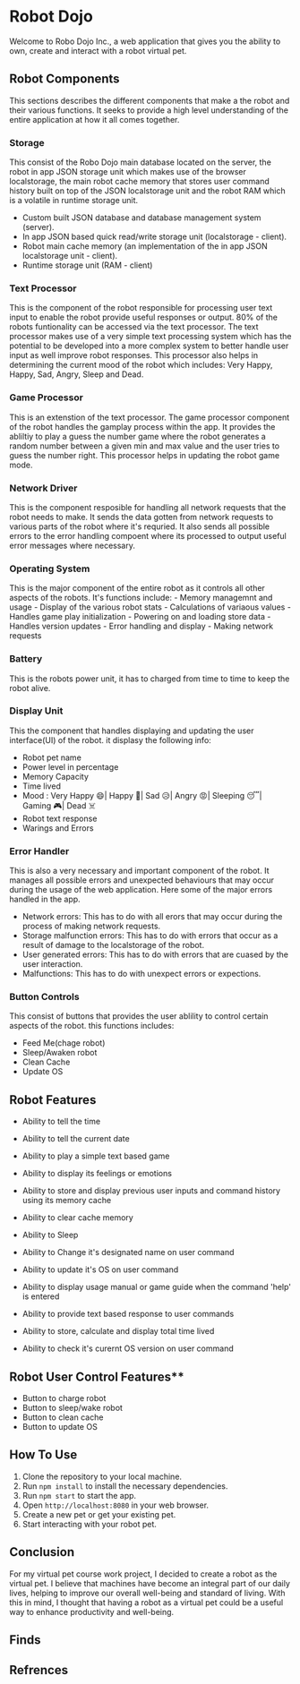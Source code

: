 # Robot Dojo

Welcome to Robo Dojo Inc., a web application that gives you the ability to own, create and interact with a robot virtual pet.

## Robot Components 

This sections describes the different components that make a the robot and their various functions. It seeks to provide a high level understanding of the entire application at how it all comes together.

### Storage

This consist of the Robo Dojo main database located on the server, the robot in app JSON storage unit which makes use of the browser localstorage, the main robot cache memory that stores user command history built on top of the JSON localstorage unit and the robot RAM which is a volatile in runtime storage unit.

- Custom built JSON database and database management system (server).
- In app JSON based quick read/write storage unit (localstorage - client).
- Robot main cache memory (an implementation of the in app JSON localstorage unit - client).
- Runtime storage unit (RAM - client)

### Text Processor

This is the component of the robot responsible for processing user text input to enable the robot provide useful responses or output. 80% of the robots funtionality can be accessed via the text processor. The text processor makes use of a very simple text processing system which has the potential to be developed into a more complex system to better handle user input as well improve robot responses. This processor also helps in determining the current mood of the robot which includes: Very Happy, Happy, Sad, Angry, Sleep and Dead. 

### Game Processor

This is an extenstion of the text processor. The game processor component of the robot handles the gamplay process within the app. It provides the abliltiy to play a guess the number game where the robot generates a random number between a given min and max value and the user tries to guess the number right. This processor helps in updating the robot game mode.

### Network Driver

This is the component resposible for handling all network requests that the robot needs to make. It sends the data gotten from network requests to various parts of the robot where it's requried. It also sends all possible errors to the error handling compoent where its processed to output useful error messages where necessary.

### Operating System

This is the major component of the entire robot as it controls all other aspects of the robots. It's functions include:
    - Memory managemnt and usage
    - Display of the various robot stats
    - Calculations of variaous values
    - Handles game play initialization
    - Powering on and loading store data
    - Handles version updates
    - Error handling and display
    - Making network requests

### Battery

This is the robots power unit, it has to charged from time to time to keep the robot alive.

### Display Unit

This the component that handles displaying and updating the user interface(UI) of the robot. it displasy the following info:

- Robot pet name
- Power level in percentage
- Memory Capacity
- Time lived
- Mood : Very Happy 😄| Happy 🙂| Sad 😥| Angry 😡| Sleeping 😴| Gaming 🎮| Dead ☠️
- Robot text response
- Warings and Errors

### Error Handler

This is also a very necessary and important component of the robot. It manages all possible errors and unexpected behaviours that may occur during the usage of the web application. Here some of the major errors handled in the app.

- Network errors: This has to do with all erors that may occur during the process of making network requests.
- Storage malfunction errors: This has to do with errors that occur as a result of damage to the localstorage of the robot.
- User generated errors: This has to do with errors that are cuased by the user interaction.
- Malfunctions: This has to do with unexpect errors or expections.

### Button Controls

This consist of buttons that provides the user ablility to control certain aspects of the robot. this functions includes:

- Feed Me(chage robot)
- Sleep/Awaken robot
- Clean Cache
- Update OS


## Robot Features

- Ability to tell the time

- Ability to tell the current date

- Ability to play a simple text based game

- Ability to display its feelings or emotions

- Ability to store and display previous user inputs and command history using its memory cache

- Ability to clear cache memory

- Ability to Sleep

- Ability to Change it's designated name on user command

- Ability to update it's OS on user command

- Ability to display usage manual or game guide when the command 'help' is entered

- Ability to provide text based response to user commands

- Ability to store, calculate and display total time lived

- Ability to check it's curernt OS version on user command

## Robot User Control Features**

- Button to charge robot
- Button to sleep/wake robot
- Button to clean cache
- Button to update OS



## How To Use

1. Clone the repository to your local machine.
2. Run `npm install` to install the necessary dependencies.
3. Run `npm start` to start the app.
4. Open `http://localhost:8080` in your web browser.
5. Create a new pet or get your existing pet.
6. Start interacting with your robot pet.

## Conclusion

For my virtual pet course work project, I decided to create a robot as the virtual pet. I believe that machines have become an integral part of our daily lives, helping to improve our overall well-being and standard of living. With this in mind, I thought that having a robot as a virtual pet could be a useful way to enhance productivity and well-being.

## Finds

## Refrences


